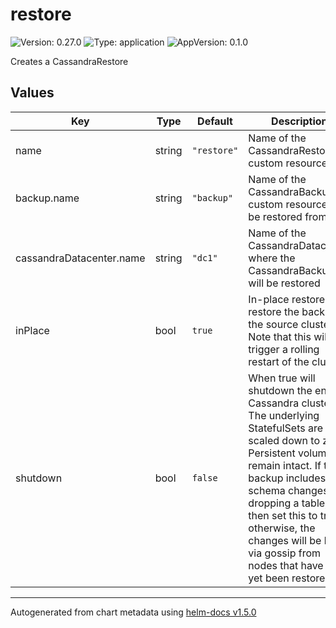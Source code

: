# restore

![Version: 0.27.0](https://img.shields.io/badge/Version-0.27.0-informational?style=flat-square) ![Type: application](https://img.shields.io/badge/Type-application-informational?style=flat-square) ![AppVersion: 0.1.0](https://img.shields.io/badge/AppVersion-0.1.0-informational?style=flat-square)

Creates a CassandraRestore

## Values

| Key | Type | Default | Description |
|-----|------|---------|-------------|
| name | string | `"restore"` | Name of the CassandraRestore custom resource |
| backup.name | string | `"backup"` | Name of the CassandraBackup custom resource to be restored from |
| cassandraDatacenter.name | string | `"dc1"` | Name of the CassandraDatacenter where the CassandraBackup will be restored |
| inPlace | bool | `true` | In-place restore will restore the backup to the source cluster. Note that this will trigger a rolling restart of the cluster. |
| shutdown | bool | `false` | When true will shutdown the entire Cassandra cluster. The underlying StatefulSets are scaled down to zero. Persistent volumes remain intact. If the backup includes schema changes like dropping a table, then set this to true; otherwise, the changes will be lost via gossip from nodes that have not yet been restored. |

----------------------------------------------
Autogenerated from chart metadata using [helm-docs v1.5.0](https://github.com/norwoodj/helm-docs/releases/v1.5.0)
